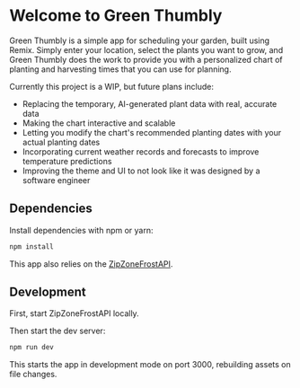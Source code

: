 # Welcome to Green Thumbly

Green Thumbly is a simple app for scheduling your garden, built using Remix. Simply enter your location, select the plants you want to grow, and Green Thumbly does the work to provide you with a personalized chart of planting and harvesting times that you can use for planning.

Currently this project is a WIP, but future plans include:

- Replacing the temporary, AI-generated plant data with real, accurate data
- Making the chart interactive and scalable
- Letting you modify the chart's recommended planting dates with your actual planting dates
- Incorporating current weather records and forecasts to improve temperature predictions
- Improving the theme and UI to not look like it was designed by a software engineer

## Dependencies

Install dependencies with npm or yarn:

```sh
npm install
```

This app also relies on the [ZipZoneFrostAPI](https://github.com/griggs333/ZipZoneFrostAPI).

## Development

First, start ZipZoneFrostAPI locally.

Then start the dev server:

```sh
npm run dev
```

This starts the app in development mode on port 3000, rebuilding assets on file changes.
